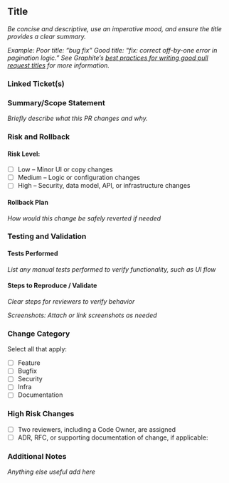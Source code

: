 ## Title

_Be concise and descriptive, use an imperative mood, and ensure the title provides a clear summary._

_Example: Poor title: “bug fix” Good title: “fix: correct off-by-one error in pagination logic.”_
_See Graphite’s [best practices for writing good pull request titles](https://graphite.dev/guides/best-pr-title-guidelines) for more information._

### Linked Ticket(s)

### Summary/Scope Statement

_Briefly describe what this PR changes and why._

### Risk and Rollback

#### Risk Level:

- [ ] Low – Minor UI or copy changes
- [ ] Medium – Logic or configuration changes
- [ ] High – Security, data model, API, or infrastructure changes

#### Rollback Plan

_How would this change be safely reverted if needed_

### Testing and Validation

#### Tests Performed

_List any manual tests performed to verify functionality, such as UI flow_

#### Steps to Reproduce / Validate

_Clear steps for reviewers to verify behavior_

_Screenshots: Attach or link screenshots as needed_

### Change Category

Select all that apply:

- [ ] Feature
- [ ] Bugfix
- [ ] Security
- [ ] Infra
- [ ] Documentation

### High Risk Changes

- [ ] Two reviewers, including a Code Owner, are assigned
- [ ] ADR, RFC, or supporting documentation of change, if applicable:

### Additional Notes

_Anything else useful add here_

